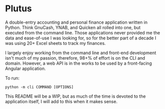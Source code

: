 # Plutus

A double-entry accounting and personal finance application written in Python. Think GnuCash, YNAB, and Quicken all rolled into one, but executed from the command line. Those applications never provided me the data and ease-of-use I was looking for, so for the better part of a decade I was using 20+ Excel sheets to track my finances.

I largely enjoy working from the command line and front-end development isn't much of my passion, therefore, 98+% of effort is on the CLI and domain. However, a web API is in the works to be used by a front-facing Angular application.

To run:

`python -m cli COMMAND [OPTIONS]`

This README will be a WIP, but as much of the time is devoted to the application itself, I will add to this when it makes sense.
